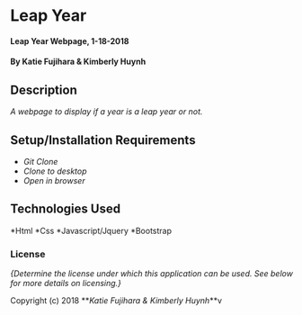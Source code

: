 # Leap Year

#### Leap Year Webpage, 1-18-2018

#### By Katie Fujihara & Kimberly Huynh

## Description

_A webpage to display if a year is a leap year or not._

## Setup/Installation Requirements

* _Git Clone_
* _Clone to desktop_
* _Open in browser_


## Technologies Used

*Html
*Css
*Javascript/Jquery
*Bootstrap

### License

*{Determine the license under which this application can be used.  See below for more details on licensing.}*

Copyright (c) 2018 **_Katie Fujihara & Kimberly Huynh_**v
